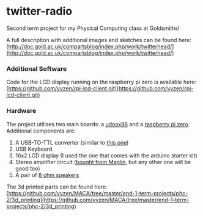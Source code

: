 # twitter-radio
Second term project for my Physical Computing class at Goldsmiths!

A full description with additional images and sketches can be found here: [http://doc.gold.ac.uk/compartsblog/index.php/work/twitterhead/](http://doc.gold.ac.uk/compartsblog/index.php/work/twitterhead/)

### Additional Software
Code for the LCD display running on the raspberry pi zero is available here: [https://github.com/vvzen/rpi-lcd-client.git](https://github.com/vvzen/rpi-lcd-client.git)

### Hardware
The project utilises two main boards: a [udoox86](https://www.udoo.org) and a [raspberry pi zero](https://www.raspberrypi.org/products/raspberry-pi-zero/).
Additional components are:
1. A USB-TO-TTL converter (similar to [this one](https://www.amazon.co.uk/Raspberry-Programming-Serial-Windows-Supported/dp/B01N4X3BJB/ref=sr_1_1?ie=UTF8&qid=1523202077&sr=8-1&keywords=usb+to+ttl))
2. USB Keyboard
3. 16x2 LCD display (I used the one that comes with the arduino starter kit)
4. Stereo amplifier circuit ([bought from Maplin](https://www.maplin.co.uk/p/mindsets-stereo-amplifier-solder-kit-n01qq), but any other one will be good too)
5. A pair of [8 ohm speakers](https://www.amazon.co.uk/Cylewet-Speaker-Loudspeaker-Arduino-CLW1038/dp/B073XJJ99N/ref=sr_1_1?ie=UTF8&qid=1523202024&sr=8-1&keywords=8+ohm+speakers)


The 3d printed parts can be found here: [https://github.com/vvzen/MACA/tree/master/end-1-term-projects/phc-2/3d_printing](https://github.com/vvzen/MACA/tree/master/end-1-term-projects/phc-2/3d_printing)
